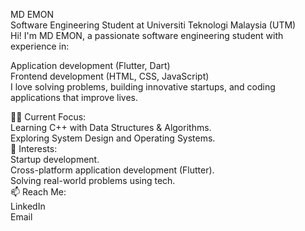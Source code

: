MD EMON  
Software Engineering Student at Universiti Teknologi Malaysia (UTM)  
Hi! I'm MD EMON, a passionate software engineering student with experience in:  

Application development (Flutter, Dart)  
Frontend development (HTML, CSS, JavaScript)  
I love solving problems, building innovative startups, and coding applications that improve lives.  
 
👨‍💻 Current Focus:  
Learning C++ with Data Structures & Algorithms.  
Exploring System Design and Operating Systems.  
🌱 Interests:  
Startup development.  
Cross-platform application development (Flutter).  
Solving real-world problems using tech.  
📫 Reach Me:  
LinkedIn  
Email
